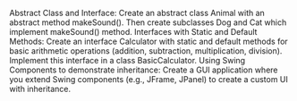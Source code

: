 Abstract Class and Interface:
Create an abstract class Animal with an abstract method makeSound(). Then create subclasses Dog and Cat which implement makeSound() method.
Interfaces with Static and Default Methods: Create an interface Calculator with static and default methods for basic arithmetic operations (addition, subtraction, multiplication, division). Implement this interface in a class BasicCalculator.
Using Swing Components to demonstrate inheritance: Create a GUI application where you extend Swing components (e.g., JFrame, JPanel) to create a custom UI with inheritance.